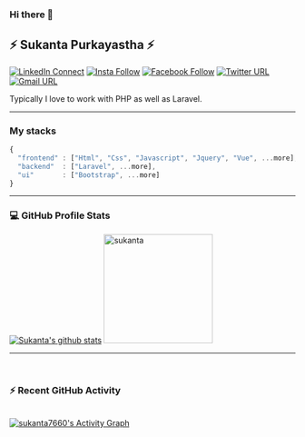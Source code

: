### Hi there 👋

## ⚡ Sukanta Purkayastha ⚡

[![LinkedIn Connect](https://img.shields.io/badge/%20-Connect-black?color=14171A&labelColor=0e76a8&logo=linkedin&logoColor=ffffff)](https://www.linkedin.com/in/sukanta-purkayastha-624b13134/)  [![Insta Follow](https://img.shields.io/badge/%20-Follow-black?color=14171A&labelColor=d81b60&logo=instagram&logoColor=ffffff)](https://www.instagram.com/s__p__showrav/)  [![Facebook Follow](https://img.shields.io/badge/%20-Connect-black?color=14171A&labelColor=1976d2&logo=facebook&logoColor=ffffff)](https://www.facebook.com/showrav.purkayastha.9/)  [![Twitter URL](https://img.shields.io/badge/%20-Follow-black?color=14171A&labelColor=1976d2&logo=twitter&logoColor=ffffff)](https://twitter.com/sp_showrav) [![Gmail URL](https://img.shields.io/badge/social--badge?style=social&label=email&logo=gmail)](mailto:sukantap@student.sust.edu)

Typically I love to work with PHP as well as Laravel.

----

### My stacks

```js
{
  "frontend" : ["Html", "Css", "Javascript", "Jquery", "Vue", ...more],
  "backend"  : ["Laravel", ...more],
  "ui"       : ["Bootstrap", ...more]
}
```
----

### 💻 GitHub Profile Stats
	  
[![Sukanta's github stats](https://github-readme-stats.vercel.app/api?username=sukanta7660&count_private=true&width=192px&height=192px&theme=algolia)](https://github.com/sukanta7660/github-readme-stats)
<img src="https://github-readme-stats.vercel.app/api/top-langs?username=sukanta7660&show_icons=true&count_private=true&locale=en&layout=compact&theme=algolia" alt="sukanta" height="192px"/>
	
----
<br>

### ⚡ Recent GitHub Activity
  <br/>
   <a href="https://github.com/sukanta7660"><img alt="sukanta7660's Activity Graph" src="https://activity-graph.herokuapp.com/graph?username=sukanta7660&custom_title=sukanta7660's%20Contribution%20Graph&theme=city-lights" /></a>
  <br/>

